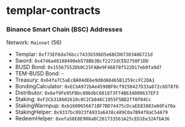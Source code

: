 # templar-contracts

### Binance Smart Chain (BSC) Addresses

Network: `Mainnet` (56)

- Templar: `0xf73EF8da76bcc7433b59bD5e6BCD07303486721d`
- Sword: `0x4746a40188490eb578Bb3Bcf2272dCED2750F1DD`
- BUSD Bond: `0x15567552Db0C25FABe9F46878f522D17eb0fa9d7`
- TEM-BUSD Bond: -
- Treasury: `0x64fa7C5aEcBA04dE6e9d8dA8465B1259ccFC2DA1`
- BondingCalculator: `0xECbA972bAe4598BF0cf9250427D33a872c6D78f6`
- Distributor: `0x6ef9Fe95FBbc086dbC601873F74B634008637EF3`
- Staking: `0xF2Cb318602610c0C2Cb846C1955F5BD2ff0f04Cc`
- StakingWarmpup: `0xb1600656671BF7BD74475cDcaEE83883a0dFa70a`
- StakingHelper: `0x9337bc0923fA933a6438c489C0a7B94f8aC54A79`
- RedeemHelper: `0xefa58E0E908aDC201733561A25cED1Ee32AfbA36`
